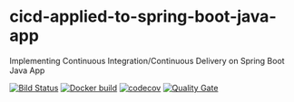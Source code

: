 # cicd-applied-to-spring-boot-java-app
Implementing Continuous Integration/Continuous Delivery on Spring Boot Java App

[![Bild Status](https://travis-ci.com/tupichkindenis/cicd-applied-to-spring-boot-java-app.svg)](https://travis-ci.com/tupichkindenis/cicd-applied-to-spring-boot-java-app)
[![Docker build](https://img.shields.io/docker/cloud/build/merlinjpn/cicd-applied-to-spring-boot-java-app)](https://img.shields.io/docker/cloud/build/merlinjpn/cicd-applied-to-spring-boot-java-app)
[![codecov](https://codecov.io/gh/tupichkindenis/cicd-applied-to-spring-boot-java-app/branch/master/graph/badge.svg)](https://codecov.io/gh/tupichkindenis/cicd-applied-to-spring-boot-java-app)
[![Quality Gate](https://sonarcloud.io/api/project_badges/measure?project=ru.thewhite:cicd-applied-to-spring-boot-java-app&metric=alert_status)](https://sonarcloud.io/dashboard/index/ru.thewhite:cicd-applied-to-spring-boot-java-app)
